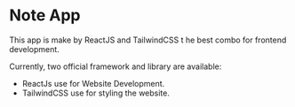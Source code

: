 # Note App

This app is make by ReactJS and TailwindCSS t he best combo for frontend development.

Currently, two official framework and library are available:

- ReactJs use for Website Development.
- TailwindCSS use for styling the website.
